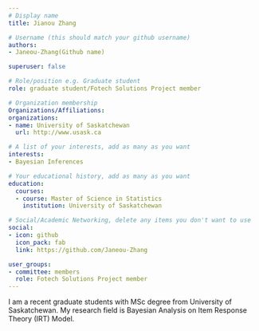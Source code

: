 ```yaml
---
# Display name
title: Jianou Zhang

# Username (this should match your github username)
authors:
- Janeou-Zhang(Github name)

superuser: false

# Role/position e.g. Graduate student
role: graduate student/Fotech Solutions Project member

# Organization membership
Organizations/Affiliations:
organizations:
- name: University of Saskatchewan
  url: http://www.usask.ca

# A list of your interests, add as many as you want
interests:
- Bayesian Inferences

# Your educational history, add as many as you want
education: 
  courses:
  - course: Master of Science in Statistics
    institution: University of Saskatchewan

# Social/Academic Networking, delete any items you don't want to use
social:
- icon: github
  icon_pack: fab
  link: https://github.com/Janeou-Zhang

user_groups:
- committee: members
  role: Fotech Solutions Project member
---
```

I am a recent graduate students with MSc degree from University of Saskatchewan. My research field is Bayesian Analysis on Item Response Theory (IRT) Model. 
